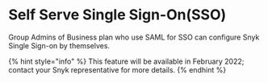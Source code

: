 # Self Serve Single Sign-On(SSO)

Group Admins of Business plan who use SAML for SSO can configure Snyk Single Sign-on by themselves.

{% hint style="info" %}
This feature will be available in February 2022; contact your Snyk representative for more details.
{% endhint %}

